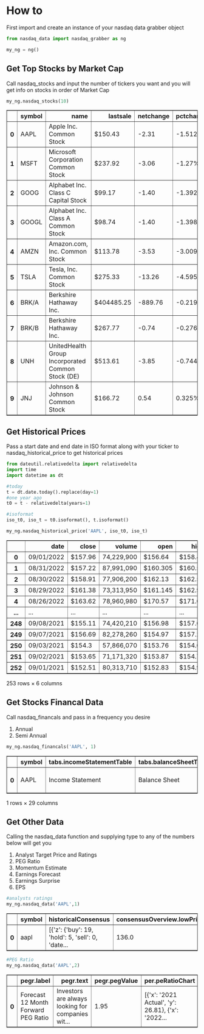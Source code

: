 # How to
First import and create an instance of your nasdaq data grabber object


```python
from nasdaq_data import nasdaq_grabber as ng
```


```python
my_ng = ng() 
```

## Get Top Stocks by Market Cap
Call nasdaq_stocks and input the number of tickers you want and you will get info on stocks in order of Market Cap


```python
my_ng.nasdaq_stocks(10)
```




<div>
<style scoped>
    .dataframe tbody tr th:only-of-type {
        vertical-align: middle;
    }

    .dataframe tbody tr th {
        vertical-align: top;
    }

    .dataframe thead th {
        text-align: right;
    }
</style>
<table border="1" class="dataframe">
  <thead>
    <tr style="text-align: right;">
      <th></th>
      <th>symbol</th>
      <th>name</th>
      <th>lastsale</th>
      <th>netchange</th>
      <th>pctchange</th>
      <th>marketCap</th>
      <th>url</th>
    </tr>
  </thead>
  <tbody>
    <tr>
      <th>0</th>
      <td>AAPL</td>
      <td>Apple Inc. Common Stock</td>
      <td>$150.43</td>
      <td>-2.31</td>
      <td>-1.512%</td>
      <td>2,608,056,056,200</td>
      <td>/market-activity/stocks/aapl</td>
    </tr>
    <tr>
      <th>1</th>
      <td>MSFT</td>
      <td>Microsoft Corporation Common Stock</td>
      <td>$237.92</td>
      <td>-3.06</td>
      <td>-1.27%</td>
      <td>1,774,381,634,186</td>
      <td>/market-activity/stocks/msft</td>
    </tr>
    <tr>
      <th>2</th>
      <td>GOOG</td>
      <td>Alphabet Inc. Class C Capital Stock</td>
      <td>$99.17</td>
      <td>-1.40</td>
      <td>-1.392%</td>
      <td>1,293,573,480,000</td>
      <td>/market-activity/stocks/goog</td>
    </tr>
    <tr>
      <th>3</th>
      <td>GOOGL</td>
      <td>Alphabet Inc. Class A Common Stock</td>
      <td>$98.74</td>
      <td>-1.40</td>
      <td>-1.398%</td>
      <td>1,287,964,560,000</td>
      <td>/market-activity/stocks/googl</td>
    </tr>
    <tr>
      <th>4</th>
      <td>AMZN</td>
      <td>Amazon.com, Inc. Common Stock</td>
      <td>$113.78</td>
      <td>-3.53</td>
      <td>-3.009%</td>
      <td>1,157,926,339,396</td>
      <td>/market-activity/stocks/amzn</td>
    </tr>
    <tr>
      <th>5</th>
      <td>TSLA</td>
      <td>Tesla, Inc. Common Stock</td>
      <td>$275.33</td>
      <td>-13.26</td>
      <td>-4.595%</td>
      <td>862,738,307,490</td>
      <td>/market-activity/stocks/tsla</td>
    </tr>
    <tr>
      <th>6</th>
      <td>BRK/A</td>
      <td>Berkshire Hathaway Inc.</td>
      <td>$404485.25</td>
      <td>-889.76</td>
      <td>-0.219%</td>
      <td>594,946,837,609</td>
      <td>/market-activity/stocks/brk/a</td>
    </tr>
    <tr>
      <th>7</th>
      <td>BRK/B</td>
      <td>Berkshire Hathaway Inc.</td>
      <td>$267.77</td>
      <td>-0.74</td>
      <td>-0.276%</td>
      <td>590,783,995,813</td>
      <td>/market-activity/stocks/brk/b</td>
    </tr>
    <tr>
      <th>8</th>
      <td>UNH</td>
      <td>UnitedHealth Group Incorporated Common Stock (DE)</td>
      <td>$513.61</td>
      <td>-3.85</td>
      <td>-0.744%</td>
      <td>480,421,913,683</td>
      <td>/market-activity/stocks/unh</td>
    </tr>
    <tr>
      <th>9</th>
      <td>JNJ</td>
      <td>Johnson &amp; Johnson Common Stock</td>
      <td>$166.72</td>
      <td>0.54</td>
      <td>0.325%</td>
      <td>438,336,872,094</td>
      <td>/market-activity/stocks/jnj</td>
    </tr>
  </tbody>
</table>
</div>



## Get Historical Prices
Pass a start date and end date in ISO format along with your ticker to nasdaq_historical_price to get historical prices


```python
from dateutil.relativedelta import relativedelta
import time
import datetime as dt

#today
t = dt.date.today().replace(day=1)
#one year ago
t0 = t - relativedelta(years=1)

#isoformat
iso_t0, iso_t = t0.isoformat(), t.isoformat()

my_ng.nasdaq_historical_price('AAPL', iso_t0, iso_t)
```




<div>
<style scoped>
    .dataframe tbody tr th:only-of-type {
        vertical-align: middle;
    }

    .dataframe tbody tr th {
        vertical-align: top;
    }

    .dataframe thead th {
        text-align: right;
    }
</style>
<table border="1" class="dataframe">
  <thead>
    <tr style="text-align: right;">
      <th></th>
      <th>date</th>
      <th>close</th>
      <th>volume</th>
      <th>open</th>
      <th>high</th>
      <th>low</th>
    </tr>
  </thead>
  <tbody>
    <tr>
      <th>0</th>
      <td>09/01/2022</td>
      <td>$157.96</td>
      <td>74,229,900</td>
      <td>$156.64</td>
      <td>$158.42</td>
      <td>$154.67</td>
    </tr>
    <tr>
      <th>1</th>
      <td>08/31/2022</td>
      <td>$157.22</td>
      <td>87,991,090</td>
      <td>$160.305</td>
      <td>$160.58</td>
      <td>$157.14</td>
    </tr>
    <tr>
      <th>2</th>
      <td>08/30/2022</td>
      <td>$158.91</td>
      <td>77,906,200</td>
      <td>$162.13</td>
      <td>$162.56</td>
      <td>$157.72</td>
    </tr>
    <tr>
      <th>3</th>
      <td>08/29/2022</td>
      <td>$161.38</td>
      <td>73,313,950</td>
      <td>$161.145</td>
      <td>$162.9</td>
      <td>$159.82</td>
    </tr>
    <tr>
      <th>4</th>
      <td>08/26/2022</td>
      <td>$163.62</td>
      <td>78,960,980</td>
      <td>$170.57</td>
      <td>$171.05</td>
      <td>$163.56</td>
    </tr>
    <tr>
      <th>...</th>
      <td>...</td>
      <td>...</td>
      <td>...</td>
      <td>...</td>
      <td>...</td>
      <td>...</td>
    </tr>
    <tr>
      <th>248</th>
      <td>09/08/2021</td>
      <td>$155.11</td>
      <td>74,420,210</td>
      <td>$156.98</td>
      <td>$157.04</td>
      <td>$153.975</td>
    </tr>
    <tr>
      <th>249</th>
      <td>09/07/2021</td>
      <td>$156.69</td>
      <td>82,278,260</td>
      <td>$154.97</td>
      <td>$157.26</td>
      <td>$154.39</td>
    </tr>
    <tr>
      <th>250</th>
      <td>09/03/2021</td>
      <td>$154.3</td>
      <td>57,866,070</td>
      <td>$153.76</td>
      <td>$154.63</td>
      <td>$153.09</td>
    </tr>
    <tr>
      <th>251</th>
      <td>09/02/2021</td>
      <td>$153.65</td>
      <td>71,171,320</td>
      <td>$153.87</td>
      <td>$154.72</td>
      <td>$152.4</td>
    </tr>
    <tr>
      <th>252</th>
      <td>09/01/2021</td>
      <td>$152.51</td>
      <td>80,313,710</td>
      <td>$152.83</td>
      <td>$154.98</td>
      <td>$152.34</td>
    </tr>
  </tbody>
</table>
<p>253 rows × 6 columns</p>
</div>



## Get Stocks Financal Data
Call nasdaq_financals and pass in a frequency you desire 
1. Annual
2. Semi Annual


```python
my_ng.nasdaq_financals('AAPL', 1)
```




<div>
<style scoped>
    .dataframe tbody tr th:only-of-type {
        vertical-align: middle;
    }

    .dataframe tbody tr th {
        vertical-align: top;
    }

    .dataframe thead th {
        text-align: right;
    }
</style>
<table border="1" class="dataframe">
  <thead>
    <tr style="text-align: right;">
      <th></th>
      <th>symbol</th>
      <th>tabs.incomeStatementTable</th>
      <th>tabs.balanceSheetTable</th>
      <th>tabs.cashFlowTable</th>
      <th>tabs.financialRatiosTable</th>
      <th>incomeStatementTable.headers.value1</th>
      <th>incomeStatementTable.headers.value2</th>
      <th>incomeStatementTable.headers.value3</th>
      <th>incomeStatementTable.headers.value4</th>
      <th>incomeStatementTable.headers.value5</th>
      <th>...</th>
      <th>cashFlowTable.headers.value3</th>
      <th>cashFlowTable.headers.value4</th>
      <th>cashFlowTable.headers.value5</th>
      <th>cashFlowTable.rows</th>
      <th>financialRatiosTable.headers.value1</th>
      <th>financialRatiosTable.headers.value2</th>
      <th>financialRatiosTable.headers.value3</th>
      <th>financialRatiosTable.headers.value4</th>
      <th>financialRatiosTable.headers.value5</th>
      <th>financialRatiosTable.rows</th>
    </tr>
  </thead>
  <tbody>
    <tr>
      <th>0</th>
      <td>AAPL</td>
      <td>Income Statement</td>
      <td>Balance Sheet</td>
      <td>Cash Flow</td>
      <td>Financial Ratios</td>
      <td>Period Ending:</td>
      <td>9/25/2021</td>
      <td>9/26/2020</td>
      <td>9/28/2019</td>
      <td>9/29/2018</td>
      <td>...</td>
      <td>9/26/2020</td>
      <td>9/28/2019</td>
      <td>9/29/2018</td>
      <td>[{'value1': 'Net Income', 'value2': '$94,680,0...</td>
      <td>Period Ending:</td>
      <td>9/25/2021</td>
      <td>9/26/2020</td>
      <td>9/28/2019</td>
      <td>9/29/2018</td>
      <td>[{'value1': 'Liquidity Ratios', 'value2': '', ...</td>
    </tr>
  </tbody>
</table>
<p>1 rows × 29 columns</p>
</div>



## Get Other Data

Calling the nasdaq_data function and supplying type to any of the numbers below will get you 

1. Analyst Target Price and Ratings
2. PEG Ratio
3. Momentum Estimate
4. Earnings Forecast
5. Earnings Surprise
6. EPS


```python
#analysts ratings
my_ng.nasdaq_data('AAPL',1)
```




<div>
<style scoped>
    .dataframe tbody tr th:only-of-type {
        vertical-align: middle;
    }

    .dataframe tbody tr th {
        vertical-align: top;
    }

    .dataframe thead th {
        text-align: right;
    }
</style>
<table border="1" class="dataframe">
  <thead>
    <tr style="text-align: right;">
      <th></th>
      <th>symbol</th>
      <th>historicalConsensus</th>
      <th>consensusOverview.lowPriceTarget</th>
      <th>consensusOverview.highPriceTarget</th>
      <th>consensusOverview.priceTarget</th>
      <th>consensusOverview.buy</th>
      <th>consensusOverview.sell</th>
      <th>consensusOverview.hold</th>
    </tr>
  </thead>
  <tbody>
    <tr>
      <th>0</th>
      <td>aapl</td>
      <td>[{'z': {'buy': 19, 'hold': 5, 'sell': 0, 'date...</td>
      <td>136.0</td>
      <td>220.0</td>
      <td>183.45</td>
      <td>23</td>
      <td>1</td>
      <td>4</td>
    </tr>
  </tbody>
</table>
</div>




```python
#PEG Ratio
my_ng.nasdaq_data('AAPL',2)
```




<div>
<style scoped>
    .dataframe tbody tr th:only-of-type {
        vertical-align: middle;
    }

    .dataframe tbody tr th {
        vertical-align: top;
    }

    .dataframe thead th {
        text-align: right;
    }
</style>
<table border="1" class="dataframe">
  <thead>
    <tr style="text-align: right;">
      <th></th>
      <th>pegr.label</th>
      <th>pegr.text</th>
      <th>pegr.pegValue</th>
      <th>per.peRatioChart</th>
      <th>per.label</th>
      <th>per.text</th>
      <th>per.dataProvider</th>
      <th>gr.peGrowthChart</th>
      <th>gr.title</th>
    </tr>
  </thead>
  <tbody>
    <tr>
      <th>0</th>
      <td>Forecast 12 Month Forward PEG Ratio</td>
      <td>Investors are always looking for companies wit...</td>
      <td>1.95</td>
      <td>[{'x': '2021 Actual', 'y': 26.81}, {'x': '2022...</td>
      <td>Price/Earnings Ratio</td>
      <td>Price/Earnings Ratio is a widely used stock ev...</td>
      <td>&lt;b&gt;Data Provider:&lt;/b&gt; Zacks Investment Research</td>
      <td>[{'z': 'Growth', 'x': '2022', 'y': 8.8}, {'z':...</td>
      <td>Forecast P/E Growth Rates</td>
    </tr>
  </tbody>
</table>
</div>
